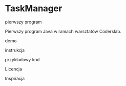 # TaskManager
pierwszy program

Pierwszy program Java w ramach warsztatów Coderslab. 

demo

instrukcja

przykładowy kod

Licencja

Inspiracja
